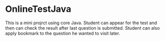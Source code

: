 # OnlineTestJava
This is a mini projrct using core Java. Student can appear for the test and then can check the result after last question is submitted. Student can also apply bookmark to the question he wanted to visit later.

